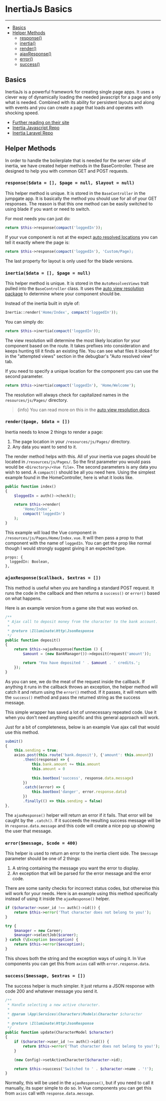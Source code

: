 # InertiaJs Basics

---

- [Basics](#basics)
- [Helper Methods](#helper-methods)
    - [response()](#response)
    - [inertia()](#inertia)
    - [render()](#render)
    - [ajaxResponse()](#ajax-response)
    - [error()](#error)
    - [success()](#success)

<a name="basics"></a>
## Basics
InertiaJs is a powerful framework for creating single page apps.  It uses a clever way of dynamically loading the needed 
javascript for a page and only what is needed.  Combined with its ability for persistent layouts and along with events 
and you can create a page that loads and operates with shocking speed.

- [Further reading on their site](https://inertiajs.com/)
- [Inertia Javascript Repo](https://github.com/inertiajs/inertia)
- [Inertia Laravel Repo](https://github.com/inertiajs/inertia-laravel)

<a name="helper-methods"></a>
## Helper Methods
In order to handle the boilerplate that is needed for the server side of inertia, we have created helper methods in the 
BaseController.  These are designed to help you with common GET and POST requests.

<a name="response"></a>
### `response($data = [], $page = null, $layout = null)`
This helper method is unique.  It is stored in the `BaseController` in the jumpgate app.  It is basically the method you 
should use for all of your GET responses.  The reason is that this one method can be easily switched to using blade if 
you want or need to switch.

For most needs you can just do:

```php
return $this->response(compact('loggedIn'));
```

If your vue component is not at the expect [auto resolved locations](/docs/{{version}}/views/usage) you can tell it exactly 
where the page is:

```php
return $this->response(compact('loggedIn'), 'Custom/Page);
```

The last property for layout is only used for the blade versions.

<a name="inertia"></a>
### `inertia($data = [], $page = null)`
This helper method is unique.  It is stored in the `AutoResolvesViews` trait pulled into the `BaseController` class.  It 
uses the [auto view resolution package](/docs/{{version}}/views-usage) to determine where your component should be.

Instead of the inertia built in style of:

```php
Inertia::render('Home/Index', compact('loggedIn'));
```

You can simply do:

```php
return $this->inertia(compact('loggedIn'));
```

The view resolution will determine the most likely location for your component based on the route.  It takes prefixes into 
consideration and keeps hunting till it finds an existing file.  You can see what files it looked for in the "attempted views" 
section in the debugbar's "Auto resolved view" tab.

If you need to specify a unique location for the component you can use the second parameter.

```php
return $this->inertia(compact('loggedIn'), 'Home/Welcome');
```

The resolution will always check for capitalized names in the `resources/js/Pages/` directory.

> {info} You can read more on this in the [auto view resolution docs](/docs/{{version}}/views-usage).

<a name="render"></a>
### `render($page, $data = [])`
Inertia needs to know 2 things to render a page:

1. The page location in your `/resources/js/Pages/` directory.
1. Any data you want to send to it.

The render method helps with this.  All of your inertia vue pages should be located in `/resources/js/Pages/`.  So the 
first parameter you would pass would be `<Directory>/<Vue file>`.  The second parameters is any data you wish to send.  A 
`compact()` should be all you need here.  Using the simplest example found in the HomeController, here is what it looks 
like.

```php
public function index()
{
    $loggedIn = auth()->check();

    return $this->render(
        'Home/Index',
        compact('loggedIn')
    );
}
```

This example will load the Vue component in `/resources/js/Pages/Home/Index.vue`.  It will then pass a prop to that 
component with the name of `loggedIn`.  You can get the prop like normal though I would strongly suggest giving it an 
expected type.

```vue
props: {
  loggedIn: Boolean,
},
```

<a name="ajax-response"></a>
### `ajaxResponse($callback, $extras = [])`
This method is useful when you are handling a standard POST request.  It runs the code in the callback and then returns 
a `success()` or `error()` based on what happens.

Here is an example version from a game site that was worked on.

```php
/**
 * Ajax call to deposit money from the character to the bank account.
 *
 * @return \Illuminate\Http\JsonResponse
 */
public function deposit()
{
    return $this->ajaxResponse(function () {
        $amount = (new BankManager())->deposit(request('amount'));

        return 'You have deposited ' . $amount . ' credits.';
    });
}
```

As you can see, we do the meat of the request inside the callback.  If anything it runs in the callback throws an exception, 
the helper method will catch it and return using the `error()` method.  If it passes, it will return with the `success()` 
method and pass the returned string as the success message.

This simple wrapper has saved a lot of unnecessary repeated code.  Use it when you don't need anything specific and this 
general approach will work.

Just for a bit of completeness, below is an example Vue ajax call that would use this method.

```javascript
submit()
{
    this.sending = true;
    axios.post(this.route('bank.deposit'), {'amount': this.amount})
        .then((response) => {
            this.bank.amount += this.amount
            this.amount = 0
            
            this.bootbox('success', response.data.message)
        })
        .catch((error) => {
            this.bootbox('danger', error.response.data)
        })
        .finally(() => this.sending = false)
},
```

The `ajaxResponse()` helper will return an error if it fails.  That error will be caught by the `.catch()`.  If it succeeds 
the resulting success message will be in `response.data.message` and this code will create a nice pop up showing the user 
that message.

<a name="error"></a>
### `error($message, $code = 400)`
This helper is used to return an error to the inertia client side.  The `$message` parameter should be one of 2 things:

1. A string containing the message you want the error to display.
1. An exception that will be parsed for the error message and the error code.

There are some sanity checks for incorrect status codes, but otherwise this will work for your needs.  Here is an example 
using this method specifically instead of using it inside the `ajaxResponse()` helper.

```php
if ($character->user_id !== auth()->id()) {
    return $this->error('That character does not belong to you!');
}

try {
    $manager = new Career;
    $manager->selectJob($career);
} catch (\Exception $exception) {
    return $this->error($exception);
}
```

This shows both the string and the exception ways of using it.  In Vue components you can get this from `axios` call 
with `error.response.data`.

<a name="success"></a>
### `success($message, $extras = [])`
The success helper is much simpler.  It just returns a JSON response with code 200 and whatever message you send it.

```php
/**
 * Handle selecting a new active character.
 *
 * @param \App\Services\Characters\Models\Character $character
 *
 * @return \Illuminate\Http\JsonResponse
 */
public function update(CharacterModel $character)
{
    if ($character->user_id !== auth()->id()) {
        return $this->error('That character does not belong to you!');
    }

    (new Config)->setActiveCharacter($character->id);

    return $this->success('Switched to ' . $character->name . '!');
}
```

Normally, this will be used in the `ajaxResponse()`, but if you need to call it manually, its super simple to do so.  In 
Vue components you can get this from `axios` call with `response.data.message`.
